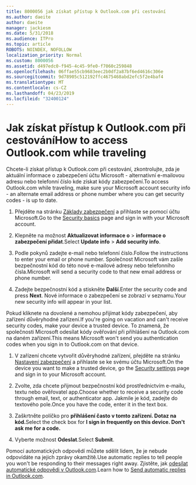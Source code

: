 ```yaml
---
title: 8000056 jak získat přístup k Outlook.com při cestování
ms.author: daeite
author: daeite
manager: jackiesm
ms.date: 5/31/2018
ms.audience: ITPro
ms.topic: article
ROBOTS: NOINDEX, NOFOLLOW
localization_priority: Normal
ms.custom: 8000056
ms.assetid: d497edc0-f945-4c45-9fe0-f7060c259848
ms.openlocfilehash: 06ffae55cb9683eec2b0df2a87bf6ed4616c306e
ms.sourcegitcommit: 9d78905c512192ffc4675468abd2efc5f2e4baf4
ms.translationtype: MT
ms.contentlocale: cs-CZ
ms.lasthandoff: 04/23/2019
ms.locfileid: "32400124"
---
```

# <a name="how-to-access-outlookcom-while-traveling"></a><span data-ttu-id="0b952-102">Jak získat přístup k Outlook.com při cestování</span><span class="sxs-lookup"><span data-stu-id="0b952-102">How to access Outlook.com while traveling</span></span>

<span data-ttu-id="0b952-103">Chcete-li získat přístup k Outlook.com při cestování, zkontrolujte, zda je aktuální informace o zabezpečení účtu Microsoft - alternativní e-mailovou adresu nebo telefonní číslo kde získat kódy zabezpečení.</span><span class="sxs-lookup"><span data-stu-id="0b952-103">To access Outlook.com while traveling, make sure your Microsoft account security info - an alternate email address or phone number where you can get security codes - is up to date.</span></span>
  
1. <span data-ttu-id="0b952-104">Přejděte na stránku [Základy zabezpečení](https://go.microsoft.com/fwlink/p/?linkid=842325) a přihlaste se pomocí účtu Microsoft.</span><span class="sxs-lookup"><span data-stu-id="0b952-104">Go to the [Security basics](https://go.microsoft.com/fwlink/p/?linkid=842325) page and sign in with your Microsoft account.</span></span> 
    
2. <span data-ttu-id="0b952-105">Klepněte na možnost **Aktualizovat informace o** \> **informace o zabezpečení přidat**.</span><span class="sxs-lookup"><span data-stu-id="0b952-105">Select **Update info** \> **Add security info**.</span></span> 
    
3. <span data-ttu-id="0b952-106">Podle pokynů zadejte e-mail nebo telefonní číslo.</span><span class="sxs-lookup"><span data-stu-id="0b952-106">Follow the instructions to enter your email or phone number.</span></span> <span data-ttu-id="0b952-107">Společnost Microsoft vám zašle bezpečnostní kód do této nové e-mailové adresy nebo telefonního čísla.</span><span class="sxs-lookup"><span data-stu-id="0b952-107">Microsoft will send a security code to that new email address or phone number.</span></span>
    
4. <span data-ttu-id="0b952-108">Zadejte bezpečnostní kód a stiskněte **Další**.</span><span class="sxs-lookup"><span data-stu-id="0b952-108">Enter the security code and press **Next**.</span></span> <span data-ttu-id="0b952-109">Nové informace o zabezpečení se zobrazí v seznamu.</span><span class="sxs-lookup"><span data-stu-id="0b952-109">Your new security info will appear in your list.</span></span> 
    
<span data-ttu-id="0b952-110">Pokud kliknete na dovolené a nemohou přijímat kódy zabezpečení, aby zařízení důvěryhodné zařízení.</span><span class="sxs-lookup"><span data-stu-id="0b952-110">If you're going on vacation and can't receive security codes, make your device a trusted device.</span></span> <span data-ttu-id="0b952-111">To znamená, že společnosti Microsoft odesílat kódy ověřování při přihlášení na Outlook.com na daném zařízení.</span><span class="sxs-lookup"><span data-stu-id="0b952-111">This means Microsoft won't send you authentication codes when you sign in to Outlook.com on that device.</span></span>
  
1. <span data-ttu-id="0b952-112">V zařízení chcete vytvořit důvěryhodné zařízení, přejděte na stránku [Nastavení zabezpečení](https://go.microsoft.com/fwlink/p/?linkid=2002000&amp;clcid=0x409) a přihlaste se ke svému účtu Microsoft.</span><span class="sxs-lookup"><span data-stu-id="0b952-112">On the device you want to make a trusted device, go the [Security settings](https://go.microsoft.com/fwlink/p/?linkid=2002000&amp;clcid=0x409) page and sign in to your Microsoft account.</span></span> 
    
2. <span data-ttu-id="0b952-113">Zvolte, zda chcete přijmout bezpečnostní kód prostřednictvím e-mailu, textu nebo ověřovatel app.</span><span class="sxs-lookup"><span data-stu-id="0b952-113">Choose whether to receive a security code through email, text, or authenticator app.</span></span> <span data-ttu-id="0b952-114">Jakmile je kód, zadejte do textového pole.</span><span class="sxs-lookup"><span data-stu-id="0b952-114">Once you have the code, enter it in the text box.</span></span>
    
3. <span data-ttu-id="0b952-115">Zaškrtněte políčko pro **přihlášení často v tomto zařízení. Dotaz na kód.**</span><span class="sxs-lookup"><span data-stu-id="0b952-115">Select the check box for **I sign in frequently on this device. Don't ask me for a code.**</span></span>
    
4. <span data-ttu-id="0b952-116">Vyberte možnost **Odeslat**.</span><span class="sxs-lookup"><span data-stu-id="0b952-116">Select **Submit**.</span></span> 
    
<span data-ttu-id="0b952-117">Pomocí automatických odpovědí můžete sdělit lidem, že je nebude odpovídáte na jejich zprávy okamžitě.</span><span class="sxs-lookup"><span data-stu-id="0b952-117">Use automatic replies to tell people you won't be responding to their messages right away.</span></span> <span data-ttu-id="0b952-118">Zjistěte, jak [odesílat automatické odpovědi v Outlook.com](https://go.microsoft.com/fwlink/p/?linkid=2002100&amp;clcid=0x409).</span><span class="sxs-lookup"><span data-stu-id="0b952-118">Learn how to [Send automatic replies in Outlook.com](https://go.microsoft.com/fwlink/p/?linkid=2002100&amp;clcid=0x409).</span></span>
  

